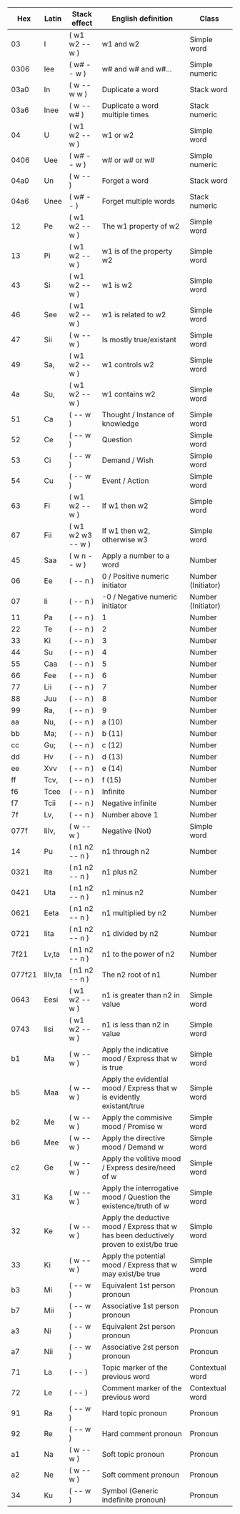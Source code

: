 Hex    | Latin      | Stack effect      | English definition                                                                     | Class
------ | ---------- | ----------------- | -------------------------------------------------------------------------------------- | ----------------------
03     | I          | ( w1 w2 -- w )    | w1 and w2                                                                              | Simple word
0306   | Iee        | ( w# -- w )       | w# and w# and w#...                                                                    | Simple numeric
03a0   | In         | ( w -- w w )      | Duplicate a word                                                                       | Stack word
03a6   | Inee       | ( w -- w# )       | Duplicate a word multiple times                                                        | Stack numeric
04     | U          | ( w1 w2 -- w )    | w1 or w2                                                                               | Simple word
0406   | Uee        | ( w# -- w )       | w# or w# or w#                                                                         | Simple numeric
04a0   | Un         | ( w -- )          | Forget a word                                                                          | Stack word
04a6   | Unee       | ( w# -- )         | Forget multiple words                                                                  | Stack numeric
12     | Pe         | ( w1 w2 -- w )    | The w1 property of w2                                                                  | Simple word
13     | Pi         | ( w1 w2 -- w )    | w1 is of the property w2                                                               | Simple word
43     | Si         | ( w1 w2 -- w )    | w1 is w2                                                                               | Simple word
46     | See        | ( w1 w2 -- w )    | w1 is related to w2                                                                    | Simple word
47     | Sii        | ( w -- w )        | Is mostly true/existant                                                                | Simple word
49     | Sa,        | ( w1 w2 -- w )    | w1 controls w2                                                                         | Simple word
4a     | Su,        | ( w1 w2 -- w )    | w1 contains w2                                                                         | Simple word
51     | Ca         | ( -- w )          | Thought / Instance of knowledge                                                        | Simple word
52     | Ce         | ( -- w )          | Question                                                                               | Simple word
53     | Ci         | ( -- w )          | Demand / Wish                                                                          | Simple word
54     | Cu         | ( -- w )          | Event / Action                                                                         | Simple word
63     | Fi         | ( w1 w2 -- w )    | If w1 then w2                                                                          | Simple word
67     | Fii        | ( w1 w2 w3 -- w ) | If w1 then w2, otherwise w3                                                            | Simple word
45     | Saa        | ( w n -- w )      | Apply a number to a word                                                               | Number
06     | Ee         | ( -- n )          | 0 / Positive numeric initiator                                                         | Number (Initiator)
07     | Ii         | ( -- n )          | -0 / Negative numeric initiator                                                        | Number (Initiator)
11     | Pa         | ( -- n )          | 1                                                                                      | Number
22     | Te         | ( -- n )          | 2                                                                                      | Number
33     | Ki         | ( -- n )          | 3                                                                                      | Number
44     | Su         | ( -- n )          | 4                                                                                      | Number
55     | Caa        | ( -- n )          | 5                                                                                      | Number
66     | Fee        | ( -- n )          | 6                                                                                      | Number
77     | Lii        | ( -- n )          | 7                                                                                      | Number
88     | Juu        | ( -- n )          | 8                                                                                      | Number
99     | Ra,        | ( -- n )          | 9                                                                                      | Number
aa     | Nu,        | ( -- n )          | a (10)                                                                                 | Number
bb     | Ma;        | ( -- n )          | b (11)                                                                                 | Number
cc     | Gu;        | ( -- n )          | c (12)                                                                                 | Number
dd     | Hv         | ( -- n )          | d (13)                                                                                 | Number
ee     | Xvv        | ( -- n )          | e (14)                                                                                 | Number
ff     | Tcv,       | ( -- n )          | f (15)                                                                                 | Number
f6     | Tcee       | ( -- n )          | Infinite                                                                               | Number
f7     | Tcii       | ( -- n )          | Negative infinite                                                                      | Number
7f     | Lv,        | ( -- n )          | Number above 1                                                                         | Number
077f   | Iilv,      | ( w -- w )        | Negative (Not)                                                                         | Simple word
14     | Pu         | ( n1 n2 -- n )    | n1 through n2                                                                          | Number
0321   | Ita        | ( n1 n2 -- n )    | n1 plus n2                                                                             | Number
0421   | Uta        | ( n1 n2 -- n )    | n1 minus n2                                                                            | Number
0621   | Eeta       | ( n1 n2 -- n )    | n1 multiplied by n2                                                                    | Number
0721   | Iita       | ( n1 n2 -- n )    | n1 divided by n2                                                                       | Number
7f21   | Lv,ta      | ( n1 n2 -- n )    | n1 to the power of n2                                                                  | Number
077f21 | Iilv,ta    | ( n1 n2 -- n )    | The n2 root of n1                                                                      | Number
0643   | Eesi       | ( w1 w2 -- w )    | n1 is greater than n2 in value                                                         | Simple word
0743   | Iisi       | ( w1 w2 -- w )    | n1 is less than n2 in value                                                            | Simple word
b1     | Ma         | ( w -- w )        | Apply the indicative mood / Express that w is true                                     | Simple word
b5     | Maa        | ( w -- w )        | Apply the evidential mood / Express that w is evidently existant/true                  | Simple word
b2     | Me         | ( w -- w )        | Apply the commisive mood / Promise w                                                   | Simple word
b6     | Mee        | ( w -- w )        | Apply the directive mood / Demand w                                                    | Simple word
c2     | Ge         | ( w -- w )        | Apply the volitive mood / Express desire/need of w                                     | Simple word
31     | Ka         | ( w -- w )        | Apply the interrogative mood / Question the existence/truth of w                       | Simple word
32     | Ke         | ( w -- w )        | Apply the deductive mood / Express that w has been deductively proven to exist/be true | Simple word
33     | Ki         | ( w -- w )        | Apply the potential mood / Express that w may exist/be true                            | Simple word
b3     | Mi         | ( -- w )          | Equivalent 1st person pronoun                                                          | Pronoun
b7     | Mii        | ( -- w )          | Associative 1st person pronoun                                                         | Pronoun
a3     | Ni         | ( -- w )          | Equivalent 2st person pronoun                                                          | Pronoun
a7     | Nii        | ( -- w )          | Associative 2st person pronoun                                                         | Pronoun
71     | La         | ( -- )            | Topic marker of the previous word                                                      | Contextual word
72     | Le         | ( -- )            | Comment marker of the previous word                                                    | Contextual word
91     | Ra         | ( -- w )          | Hard topic pronoun                                                                     | Pronoun
92     | Re         | ( -- w )          | Hard comment pronoun                                                                   | Pronoun
a1     | Na         | ( w -- w )        | Soft topic pronoun                                                                     | Pronoun
a2     | Ne         | ( w -- w )        | Soft comment pronoun                                                                   | Pronoun
34     | Ku         | ( -- w )          | Symbol (Generic indefinite pronoun)                                                    | Pronoun
